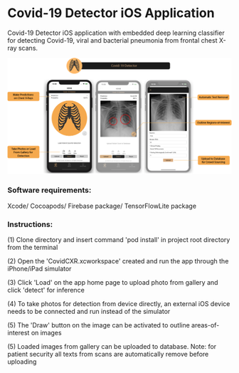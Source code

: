 # Covid-19 Detector iOS Application
 Covid-19 Detector iOS application with embedded deep learning classifier for detecting Covid-19, viral and bacterial pneumonia from frontal chest X-ray scans.

![alt text](https://raw.githubusercontent.com/rekalantar/Covid19-Detector-iOS-Application/master/application_demo.png)

### Software requirements:
Xcode/
Cocoapods/
Firebase package/
TensorFlowLite package

### Instructions:
(1) Clone directory and insert command 'pod install' in project root directory from the terminal

(2) Open the 'CovidCXR.xcworkspace' created and run the app through the iPhone/iPad simulator

(3) Click 'Load' on the app home page to upload photo from gallery and click 'detect' for inference

(4) To take photos for detection from device directly, an external iOS device needs to be connected and run instead of the simulator

(5) The 'Draw' button on the image can be activated to outline areas-of-interest on images

(5) Loaded images from gallery can be uploaded to database. Note: for patient security all texts from scans are automatically remove before uploading

